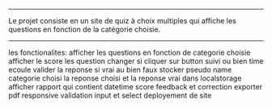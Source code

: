 *********************************************************
Le projet consiste en un site de quiz à choix multiples qui affiche les questions en fonction de la catégorie choisie. 
*********************************************************
 les fonctionalites:
 afficher les questions en fonction de categorie choisie
 afficher le score
 les question changer si cliquer sur button suivi ou bien time ecoule
 valider la reponse si vrai au bien faux
 stocker pseudo name categorie choisi la reponse choisi et la reponse vrai dans localstorage
 afficher rapport qui contient datetime score feedback et correction
 exporter pdf
 responsive
 validation input et select
 deployement de site
